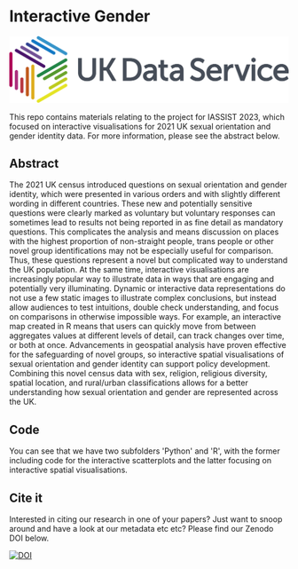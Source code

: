 # Interactive Gender

![UKDS Image](./Documents/Images/ukds.png)

This repo contains materials relating to the project for IASSIST 2023, which focused on interactive visualisations for 2021 UK sexual orientation and gender identity data. For more information, please see the abstract below.

## Abstract

The 2021 UK census introduced questions on sexual orientation and gender identity, which were presented in various orders and with slightly different wording in different countries. These new and potentially sensitive questions were clearly marked as voluntary but voluntary responses can sometimes lead to results not being reported in as fine detail as mandatory questions. This complicates the analysis and means discussion on places with the highest proportion of non-straight people, trans people or other novel group identifications may not be especially useful for comparison. Thus, these questions represent a novel but complicated way to understand the UK population.  At the same time, interactive visualisations are increasingly popular way to illustrate data in ways that are engaging and potentially very illuminating. Dynamic or interactive data representations do not use a few static images to illustrate complex conclusions, but instead allow audiences to test intuitions, double check understanding, and focus on comparisons in otherwise impossible ways. For example, an interactive map created in R means that users can quickly move from between aggregates values at different levels of detail, can track changes over time, or both at once. Advancements in geospatial analysis have proven effective for the safeguarding of novel groups, so interactive spatial visualisations of sexual orientation and gender identity can support policy development. Combining this novel census data with sex, religion, religious diversity, spatial location, and rural/urban classifications allows for a better understanding how sexual orientation and gender are represented across the UK.  

## Code

You can see that we have two subfolders 'Python' and 'R', with the former including code for the interactive scatterplots and the latter focusing on interactive spatial visualisations. 

## Cite it

Interested in citing our research in one of your papers? Just want to snoop around and have a look at our metadata etc etc? Please find our Zenodo DOI below.

[![DOI](https://zenodo.org/badge/590906957.svg)](https://zenodo.org/badge/latestdoi/590906957)
